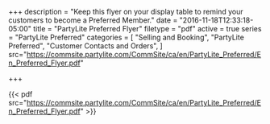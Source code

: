 +++
description = "Keep this flyer on your display table to remind your customers to become a Preferred Member."
date = "2016-11-18T12:33:18-05:00"
title = "PartyLite Preferred Flyer"
filetype = "pdf"
active = true
series = "PartyLite Preferred"
categories = [
  "Selling and Booking",
  "PartyLite Preferred",
  "Customer Contacts and Orders",
]
src="https://commsite.partylite.com/CommSite/ca/en/PartyLite_Preferred/En_Preferred_Flyer.pdf"

+++

{{< pdf src="https://commsite.partylite.com/CommSite/ca/en/PartyLite_Preferred/En_Preferred_Flyer.pdf" >}}

